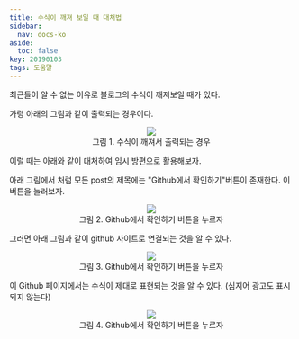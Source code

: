 ```yaml
---
title: 수식이 깨져 보일 때 대처법
sidebar:
  nav: docs-ko
aside:
  toc: false
key: 20190103
tags: 도움말
---
```


최근들어 알 수 없는 이유로 블로그의 수식이 깨져보일 때가 있다.

가령 아래의 그림과 같이 출력되는 경우이다.

<p align = "center">
  <img src = "https://raw.githubusercontent.com/angeloyeo/angeloyeo.github.io/master/pics/2019-01-03-when_latex_not_appear/pic01.png">
  <br>
  그림 1. 수식이 깨져서 출력되는 경우
</p>

이럴 때는 아래와 같이 대처하여 임시 방편으로 활용해보자.

아래 그림에서 처럼 모든 post의 제목에는 "Github에서 확인하기"버튼이 존재한다. 이 버튼을 눌러보자.

<p align = "center">
  <img src = "https://raw.githubusercontent.com/angeloyeo/angeloyeo.github.io/master/pics/2019-01-03-when_latex_not_appear/pic02.png">
  <br>
  그림 2. Github에서 확인하기 버튼을 누르자
</p>

그러면 아래 그림과 같이 github 사이트로 연결되는 것을 알 수 있다.

<p align = "center">
  <img src = "https://raw.githubusercontent.com/angeloyeo/angeloyeo.github.io/master/pics/2019-01-03-when_latex_not_appear/pic03.png">
  <br>
  그림 3. Github에서 확인하기 버튼을 누르자
</p>

이 Github 페이지에서는 수식이 제대로 표현되는 것을 알 수 있다. (심지어 광고도 표시되지 않는다)

<p align = "center">
  <img src = "https://raw.githubusercontent.com/angeloyeo/angeloyeo.github.io/master/pics/2019-01-03-when_latex_not_appear/pic04.png">
  <br>
  그림 4. Github에서 확인하기 버튼을 누르자
</p>